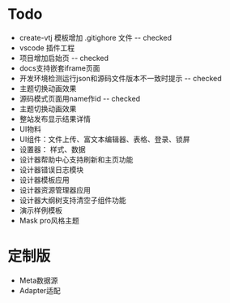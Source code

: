 # Todo

- create-vtj 模板增加 .gitighore 文件 -- checked
- vscode 插件工程
- 项目增加启始页 -- checked
- docs支持嵌套iframe页面
- 开发环境检测运行json和源码文件版本不一致时提示 -- checked
- 主题切换动画效果
- 源码模式页面用name作id -- checked
- 主题切换动画效果
- 整站发布显示结果详情
- UI物料
- UI组件：文件上传、富文本编辑器、表格、登录、锁屏
- 设置器： 样式、数据
- 设计器帮助中心支持刷新和主页功能
- 设计器错误日志模块
- 设计器模板应用
- 设计器资源管理器应用
- 设计器大纲树支持清空子组件功能
- 演示样例模板
- Mask pro风格主题

# 定制版

- Meta数据源
- Adapter适配
